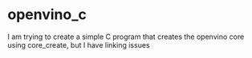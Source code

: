 # openvino_c
I am trying to create a simple C program that creates the openvino core using core_create, but I have linking issues
